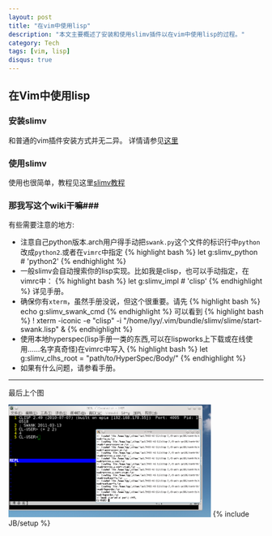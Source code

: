 ```yaml
---
layout: post
title: "在vim中使用lisp"
description: "本文主要概述了安装和使用slimv插件以在vim中使用lisp的过程。"
category: Tech
tags: [vim, lisp]
disqus: true
---
```


## 在Vim中使用lisp ##

### 安装slimv ###

和普通的vim插件安装方式并无二异。
详情请参见[这里](http://www.vim.org/scripts/script.php?script_id#2531)

### 使用slimv ###

使用也很简单，教程见这里[slimv教程](http://kovisoft.bitbucket.org/tutorial.html)

### 那我写这个wiki干嘛###

有些需要注意的地方:

* 注意自己python版本.arch用户得手动把`swank.py`这个文件的标识行中`python`改成`python2`.或者在`vimrc`中指定
   {% highlight bash %}
   let g:slimv_python # 'python2'
   {% endhighlight %}
* 一般slimv会自动搜索你的lisp实现。比如我是clisp，也可以手动指定，在vimrc中：
   {% highlight bash %}
   let g:slimv_impl # 'clisp'
   {% endhighlight %}
   详见手册。
* 确保你有`xterm`，虽然手册没说，但这个很重要。请先
   {% highlight bash %}
   echo g:slimv_swank_cmd
   {% endhighlight %}
  可以看到
  {% highlight bash %}
  ! xterm -iconic -e "clisp" -i "/home/lyy/.vim/bundle/slimv/slime/start-swank.lisp" &
  {% endhighlight %}
* 使用本地hyperspec(lisp手册一类的东西,可以在lispworks上下载或在线使用......名字真奇怪)在vimrc中写入
   {% highlight bash %}
   let g:slimv_clhs_root = "path/to/HyperSpec/Body/"
   {% endhighlight %}
* 如果有什么问题，请参看手册。

***

最后上个图

<img src="/images/slimv.png" hight="200" width="400" alt="slimv环境" />
{% include JB/setup %}

